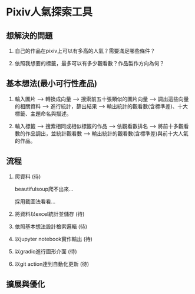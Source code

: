 # Pixiv人氣探索工具
## 想解決的問題
1. 自己的作品在pixiv上可以有多高的人氣？需要滿足哪些條件？

2. 依照我想要的標籤，最多可以有多少觀看數？作品製作方向為何？
## 基本想法(最小可行性產品)
1. 輸入圖片 --> 轉換成向量 --> 搜索前五十張類似的圖片向量 --> 調出這些向量的相關資料 --> 進行統計，篩出結果 --> 輸出統計的觀看數(含標準差)、十大標籤、主題命名與描述。

2. 輸入標籤 --> 搜索相同或相似標籤的作品 --> 依觀看數排名 --> 將前十多觀看數的作品調出，並統計觀看數 --> 輸出統計的觀看數(含標準差)與前十大人氣的作品。
## 流程
1. 爬資料  (待)

   beautifulsoup爬不出來...

   採用截圖法看看...

3. 將資料以excel統計並儲存  (待)

4. 依照基本想法設計檢索邏輯  (待)

5. 以jupyter notebook實作輸出  (待)

6. 以gradio進行圖形介面  (待)

7. 以git action達到自動化更新  (待)

## 擴展與優化
